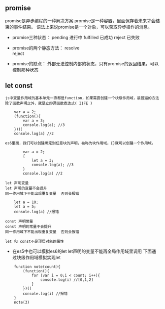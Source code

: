 ## promise

promise是异步编程的一种解决方案
promise是一种容器，里面保存着未来才会结束的事件结果。
语法上来说promise是一个对象，可以获取异步操作的消息。
- promise三种状态：
    pending  进行中
    fulfilled  已成功
    reject  已失败

- promise的两个静态方法： 
    resolve   
    reject

- promise的缺点：
    外部无法控制内部的状态，只有promise的返回结果，可以控制那种状态



## let const

    js中变量作用域的基本单元一直都是function，如果需要创建一个块级作用域，最普遍的方法除了函数声明之外，就是立即调函数表达式( IIFE )
```
    var a = 2;
    (function(){
        var a = 3;
        console.log(a); //3
    })()
    console.log(a) //2
```

    es6里面，我们可以创建绑定到任意块的声明，被称为块作用域，{}就可以创建一个作用域。
```
        var a = 2;
        {
            let a = 3;
            console.log(a); //3
        }
        console.log(a) //2
```

    let 声明变量
    let 声明的变量不会提升
    同一作用域下不能出现重复变量  否则会报错

```
    let a = 10;
    let a = 5;
    console.log(a) //报错
```

    const 声明常量
    const 声明的常量不会提升
    同一作用域下不能出现重复变量  否则会报错

    let 和 const不是顶层对象的属性

- 在es5中也可以模拟es6的let
    let声明的变量不能再全局作用域里调用
    下面通过块级作用域模拟实现let

```
    function note(count){
        (function(){
            for (var i = 0;i < count; i++){
                console.log(i) //[0,1,2]
            }
        })()
        console.log(i) //报错
    }
    note(3)
```